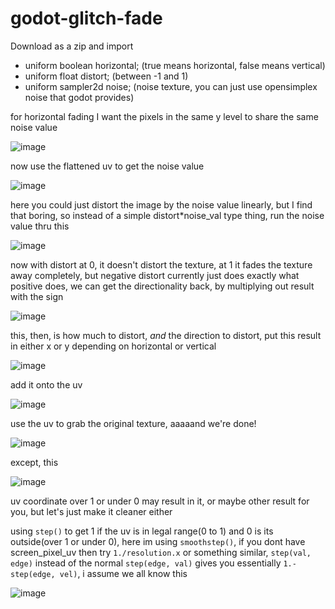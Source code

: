 # godot-glitch-fade

Download as a zip and import

- uniform boolean horizontal; (true means horizontal, false means vertical)
- uniform float distort; (between -1 and 1)
- uniform sampler2d noise; (noise texture, you can just use opensimplex noise that godot provides)

for horizontal fading I want the pixels in the same y level to share the same noise value

![image](https://user-images.githubusercontent.com/89374056/182784682-b7daa3f3-d90e-441a-a113-9e43d65cda31.png)

now use the flattened uv to get the noise value

![image](https://user-images.githubusercontent.com/89374056/182784951-5150f98e-650c-4137-b40c-e0f08b55eaea.png)

here you could just distort the image by the noise value linearly, but I find that boring, so instead of a simple distort*noise_val type thing, run the noise value thru this

![image](https://user-images.githubusercontent.com/89374056/182785327-e250c5b0-6951-430b-a8e5-25dff94e0d22.png)

now with distort at 0, it doesn't distort the texture, at 1 it fades the texture away completely, but negative distort currently just does exactly what positive does, we can get the directionality back, by multiplying out result with the sign

![image](https://user-images.githubusercontent.com/89374056/182786047-ffb0ab01-8f9d-4b87-9b5c-3d27e0805a65.png)

this, then, is how much to distort, *and* the direction to distort, put this result in either x or y depending on horizontal or vertical

![image](https://user-images.githubusercontent.com/89374056/182786368-3e9dbada-e0a6-4084-a57a-c9325c2ca1ee.png)

add it onto the uv

![image](https://user-images.githubusercontent.com/89374056/182786480-ffad3ec6-e28f-4f68-8f07-a54681d6af50.png)

use the uv to grab the original texture, aaaaand we're done!

![image](https://user-images.githubusercontent.com/89374056/182786713-7d7c4e85-6b66-436c-b64b-ab881b7e9ca0.png)

except, this

![image](https://user-images.githubusercontent.com/89374056/182786947-6cd176b9-a262-47c1-b83d-8ac6d8a28ba1.png)

uv coordinate over 1 or under 0 may result in it, or maybe other result for you, but let's just make it cleaner either

using `step()` to get 1 if the uv is in legal range(0 to 1) and 0 is its outside(over 1 or under 0), here im using `smoothstep()`, if you dont have screen_pixel_uv then try `1./resolution.x` or something similar, `step(val, edge)` instead of the normal `step(edge, val)` gives you essentially `1.-step(edge, vel)`, i assume we all know this

![image](https://user-images.githubusercontent.com/89374056/182787301-385ce462-7963-48c3-b466-7ba779531746.png)
